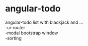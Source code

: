 # angular-todo
angular-todo list with blackjack and ... <br />
-ui-router <br />
-modal bootstrap window <br />
-sorting
